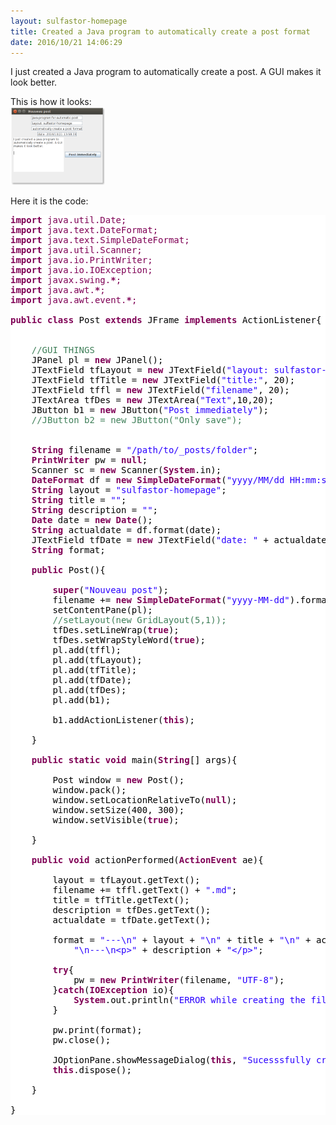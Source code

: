 ```yaml
---
layout: sulfastor-homepage
title: Created a Java program to automatically create a post format
date: 2016/10/21 14:06:29
---
```

<p><p>I just created a Java program to automatically create a post. A GUI makes it look better. </p>

This is how it looks: <br>
<img width="30%" src="/images/gui.png"><br>

Here it is the code:

<pre style='color:#000000;background:#ffffff;'><span style='color:#7f0055; font-weight:bold; '>import</span><span style='color:#7f0055; '> java</span><span style='color:#7f0055; '>.</span><span style='color:#7f0055; '>util</span><span style='color:#7f0055; '>.</span><span style='color:#7f0055; '>Date</span><span style='color:#7f0055; '>;</span>
<span style='color:#7f0055; font-weight:bold; '>import</span><span style='color:#7f0055; '> java</span><span style='color:#7f0055; '>.</span><span style='color:#7f0055; '>text</span><span style='color:#7f0055; '>.</span><span style='color:#7f0055; '>DateFormat</span><span style='color:#7f0055; '>;</span>
<span style='color:#7f0055; font-weight:bold; '>import</span><span style='color:#7f0055; '> java</span><span style='color:#7f0055; '>.</span><span style='color:#7f0055; '>text</span><span style='color:#7f0055; '>.</span><span style='color:#7f0055; '>SimpleDateFormat</span><span style='color:#7f0055; '>;</span>
<span style='color:#7f0055; font-weight:bold; '>import</span><span style='color:#7f0055; '> java</span><span style='color:#7f0055; '>.</span><span style='color:#7f0055; '>util</span><span style='color:#7f0055; '>.</span><span style='color:#7f0055; '>Scanner</span><span style='color:#7f0055; '>;</span>
<span style='color:#7f0055; font-weight:bold; '>import</span><span style='color:#7f0055; '> java</span><span style='color:#7f0055; '>.</span><span style='color:#7f0055; '>io</span><span style='color:#7f0055; '>.</span><span style='color:#7f0055; '>PrintWriter</span><span style='color:#7f0055; '>;</span>
<span style='color:#7f0055; font-weight:bold; '>import</span><span style='color:#7f0055; '> java</span><span style='color:#7f0055; '>.</span><span style='color:#7f0055; '>io</span><span style='color:#7f0055; '>.</span><span style='color:#7f0055; '>IOException</span><span style='color:#7f0055; '>;</span>
<span style='color:#7f0055; font-weight:bold; '>import</span><span style='color:#7f0055; '> javax</span><span style='color:#7f0055; '>.</span><span style='color:#7f0055; '>swing</span><span style='color:#7f0055; '>.</span><span style='color:#7f0055; font-weight:bold; '>*</span><span style='color:#7f0055; '>;</span>
<span style='color:#7f0055; font-weight:bold; '>import</span><span style='color:#7f0055; '> java</span><span style='color:#7f0055; '>.</span><span style='color:#7f0055; '>awt</span><span style='color:#7f0055; '>.</span><span style='color:#7f0055; font-weight:bold; '>*</span><span style='color:#7f0055; '>;</span>
<span style='color:#7f0055; font-weight:bold; '>import</span><span style='color:#7f0055; '> java</span><span style='color:#7f0055; '>.</span><span style='color:#7f0055; '>awt</span><span style='color:#7f0055; '>.</span><span style='color:#7f0055; '>event</span><span style='color:#7f0055; '>.</span><span style='color:#7f0055; font-weight:bold; '>*</span><span style='color:#7f0055; '>;</span>

<span style='color:#7f0055; font-weight:bold; '>public</span> <span style='color:#7f0055; font-weight:bold; '>class</span> Post <span style='color:#7f0055; font-weight:bold; '>extends</span> JFrame <span style='color:#7f0055; font-weight:bold; '>implements</span> ActionListener{


	<span style='color:#3f7f59; '>//GUI THINGS</span>
	JPanel pl = <span style='color:#7f0055; font-weight:bold; '>new</span> JPanel();
	JTextField tfLayout = <span style='color:#7f0055; font-weight:bold; '>new</span> JTextField(<span style='color:#2a00ff; '>"layout: sulfastor-homepage"</span>, 20);
	JTextField tfTitle = <span style='color:#7f0055; font-weight:bold; '>new</span> JTextField(<span style='color:#2a00ff; '>"title:"</span>, 20);
	JTextField tffl = <span style='color:#7f0055; font-weight:bold; '>new</span> JTextField(<span style='color:#2a00ff; '>"filename"</span>, 20);
	JTextArea tfDes = <span style='color:#7f0055; font-weight:bold; '>new</span> JTextArea(<span style='color:#2a00ff; '>"Text"</span>,10,20);
	JButton b1 = <span style='color:#7f0055; font-weight:bold; '>new</span> JButton(<span style='color:#2a00ff; '>"Post immediately"</span>);
	<span style='color:#3f7f59; '>//JButton b2 = new JButton("Only save");</span>

	
	<span style='color:#7f0055; font-weight:bold; '>String</span> filename = <span style='color:#2a00ff; '>"/path/to/_posts/folder"</span>;
	<span style='color:#7f0055; font-weight:bold; '>PrintWriter</span> pw = <span style='color:#7f0055; font-weight:bold; '>null</span>;
	Scanner sc = <span style='color:#7f0055; font-weight:bold; '>new</span> Scanner(<span style='color:#7f0055; font-weight:bold; '>System</span>.in);
	<span style='color:#7f0055; font-weight:bold; '>DateFormat</span> df = <span style='color:#7f0055; font-weight:bold; '>new</span> <span style='color:#7f0055; font-weight:bold; '>SimpleDateFormat</span>(<span style='color:#2a00ff; '>"yyyy/MM/dd HH:mm:ss"</span>);
	<span style='color:#7f0055; font-weight:bold; '>String</span> layout = <span style='color:#2a00ff; '>"sulfastor-homepage"</span>;
	<span style='color:#7f0055; font-weight:bold; '>String</span> title = <span style='color:#2a00ff; '>""</span>;
	<span style='color:#7f0055; font-weight:bold; '>String</span> description = <span style='color:#2a00ff; '>""</span>;
	<span style='color:#7f0055; font-weight:bold; '>Date</span> date = <span style='color:#7f0055; font-weight:bold; '>new</span> <span style='color:#7f0055; font-weight:bold; '>Date</span>();
	<span style='color:#7f0055; font-weight:bold; '>String</span> actualdate = df.format(date);
	JTextField tfDate = <span style='color:#7f0055; font-weight:bold; '>new</span> JTextField(<span style='color:#2a00ff; '>"date: "</span> + actualdate);
	<span style='color:#7f0055; font-weight:bold; '>String</span> format;

	<span style='color:#7f0055; font-weight:bold; '>public</span> Post(){

		<span style='color:#7f0055; font-weight:bold; '>super</span>(<span style='color:#2a00ff; '>"Nouveau post"</span>);
		filename += <span style='color:#7f0055; font-weight:bold; '>new</span> <span style='color:#7f0055; font-weight:bold; '>SimpleDateFormat</span>(<span style='color:#2a00ff; '>"yyyy-MM-dd"</span>).format(<span style='color:#7f0055; font-weight:bold; '>new</span> <span style='color:#7f0055; font-weight:bold; '>Date</span>()) + <span style='color:#2a00ff; '>"-"</span>;
		setContentPane(pl);
		<span style='color:#3f7f59; '>//setLayout(new GridLayout(5,1));</span>
		tfDes.setLineWrap(<span style='color:#7f0055; font-weight:bold; '>true</span>);
		tfDes.setWrapStyleWord(<span style='color:#7f0055; font-weight:bold; '>true</span>);
		pl.add(tffl);
		pl.add(tfLayout);
		pl.add(tfTitle);
		pl.add(tfDate);
		pl.add(tfDes);
		pl.add(b1);
		
		b1.addActionListener(<span style='color:#7f0055; font-weight:bold; '>this</span>);
		
	}

	<span style='color:#7f0055; font-weight:bold; '>public</span> <span style='color:#7f0055; font-weight:bold; '>static</span> <span style='color:#7f0055; font-weight:bold; '>void</span> main(<span style='color:#7f0055; font-weight:bold; '>String</span>[] args){
		
		Post window = <span style='color:#7f0055; font-weight:bold; '>new</span> Post();
		window.pack();
		window.setLocationRelativeTo(<span style='color:#7f0055; font-weight:bold; '>null</span>);
		window.setSize(400, 300);
		window.setVisible(<span style='color:#7f0055; font-weight:bold; '>true</span>);
	    
	}

	<span style='color:#7f0055; font-weight:bold; '>public</span> <span style='color:#7f0055; font-weight:bold; '>void</span> actionPerformed(<span style='color:#7f0055; font-weight:bold; '>ActionEvent</span> ae){
					
		layout = tfLayout.getText();
		filename += tffl.getText() + <span style='color:#2a00ff; '>".md"</span>;
		title = tfTitle.getText();
		description = tfDes.getText();
		actualdate = tfDate.getText();

		format = <span style='color:#2a00ff; '>"---</span><span style='color:#2a00ff; '>\n</span><span style='color:#2a00ff; '>"</span> + layout + <span style='color:#2a00ff; '>"</span><span style='color:#2a00ff; '>\n</span><span style='color:#2a00ff; '>"</span> + title + <span style='color:#2a00ff; '>"</span><span style='color:#2a00ff; '>\n</span><span style='color:#2a00ff; '>"</span> + actualdate +
			<span style='color:#2a00ff; '>"</span><span style='color:#2a00ff; '>\n</span><span style='color:#2a00ff; '>---</span><span style='color:#2a00ff; '>\n</span><span style='color:#2a00ff; '>&lt;p>"</span> + description + <span style='color:#2a00ff; '>"&lt;/p>"</span>;

		<span style='color:#7f0055; font-weight:bold; '>try</span>{
			pw = <span style='color:#7f0055; font-weight:bold; '>new</span> <span style='color:#7f0055; font-weight:bold; '>PrintWriter</span>(filename, <span style='color:#2a00ff; '>"UTF-8"</span>);
		}<span style='color:#7f0055; font-weight:bold; '>catch</span>(<span style='color:#7f0055; font-weight:bold; '>IOException</span> io){
			<span style='color:#7f0055; font-weight:bold; '>System</span>.out.println(<span style='color:#2a00ff; '>"ERROR while creating the file"</span>);
		}
	
		pw.print(format);
		pw.close();

		JOptionPane.showMessageDialog(<span style='color:#7f0055; font-weight:bold; '>this</span>, <span style='color:#2a00ff; '>"Sucesssfully created a post."</span>);
		<span style='color:#7f0055; font-weight:bold; '>this</span>.dispose();
		    
	}
    
}
</pre>